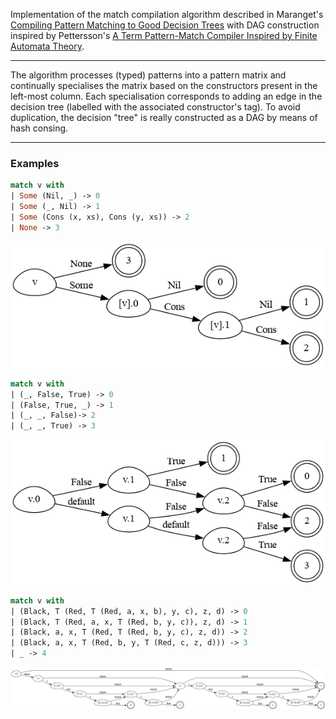 Implementation of the match compilation algorithm described in Maranget's
[Compiling Pattern Matching to Good Decision Trees](http://moscova.inria.fr/~maranget/papers/ml05e-maranget.pdf)
with DAG construction inspired by Pettersson's
[A Term Pattern-Match Compiler Inspired by Finite Automata Theory](https://www.classes.cs.uchicago.edu/archive/2011/spring/22620-1/papers/pettersson92.pdf).

---

The algorithm processes (typed) patterns into a pattern matrix and continually specialises the matrix based on the 
constructors present in the left-most column. Each specialisation corresponds to adding an edge in the decision tree 
(labelled with the associated constructor's tag). To avoid duplication, the decision "tree" is really constructed as a DAG by 
means of hash consing.

---

### Examples
```ocaml
match v with
| Some (Nil, _) -> 0
| Some (_, Nil) -> 1
| Some (Cons (x, xs), Cons (y, xs)) -> 2
| None -> 3
```
![first decision tree](meta/1.png)

```ocaml
match v with
| (_, False, True) -> 0
| (False, True, _) -> 1
| (_, _, False)-> 2
| (_, _, True) -> 3
```
![asasf](meta/2.png)

```ocaml
match v with
| (Black, T (Red, T (Red, a, x, b), y, c), z, d) -> 0
| (Black, T (Red, a, x, T (Red, b, y, c)), z, d) -> 1
| (Black, a, x, T (Red, T (Red, b, y, c), z, d)) -> 2
| (Black, a, x, T (Red, b, y, T (Red, c, z, d))) -> 3
| _ -> 4
```
![asasf](meta/3.png)
